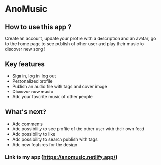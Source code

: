 # AnoMusic


## How to use this app ? 

Create an account, update your profile with a description and an avatar, go to the home page to see publish of other user 
and play their music to discover new song !

## Key features

- Sign in, log in, log out
- Perzonalized profile
- Publish an audio file with tags and cover image
- Discover new music 
- Add your favorite music of other people

## What's next? 

- Add comments
- Add possibility to see profile of the other user with their own feed 
- Add possibility to like
- Add possibility to search publish with tags 
- Add new features for the design 

### Link to my app (https://anomusic.netlify.app/)

